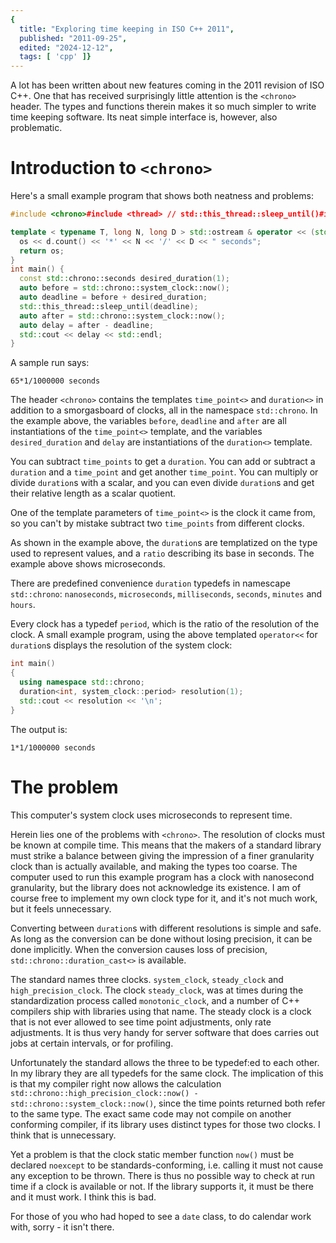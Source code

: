 ```yaml
---
{
  title: "Exploring time keeping in ISO C++ 2011",
  published: "2011-09-25",
  edited: "2024-12-12",
  tags: [ 'cpp' ]}
---
```


A lot has been written about new features coming in the 2011 revision of ISO C++. One that has received surprisingly
little attention is the `<chrono>` header. The types and functions therein makes it so much simpler to write time
keeping software. Its neat simple interface is, however, also problematic.

# Introduction to `<chrono>`

Here's a small example program that shows both neatness and problems:

```cpp
#include <chrono>#include <thread> // std::this_thread::sleep_until()#include <iostream>#include <ostream>

template < typename T, long N, long D > std::ostream & operator << (std::ostream & os, std::chrono::duration < T, std::ratio < N, D > > & d) {
  os << d.count() << '*' << N << '/' << D << " seconds";
  return os;
}
int main() {
  const std::chrono::seconds desired_duration(1);
  auto before = std::chrono::system_clock::now();
  auto deadline = before + desired_duration;
  std::this_thread::sleep_until(deadline);
  auto after = std::chrono::system_clock::now();
  auto delay = after - deadline;
  std::cout << delay << std::endl;
}
```

A sample run says:

```
65*1/1000000 seconds
```

The header `<chrono>` contains the templates `time_point<>` and `duration<>` in addition to a smorgasboard of clocks,
all in the namespace `std::chrono`. In the example above, the variables `before`, `deadline` and `after` are all
instantiations of the `time_point<>` template, and the variables `desired_duration` and `delay` are instantiations of
the `duration<>` template.

You can subtract `time_points` to get a `duration`. You can add or subtract a `duration` and a `time_point` and get
another `time_point`. You can multiply or divide `duration`s with a scalar, and you can even divide `duration`s and get
their relative length as a scalar quotient.

One of the template parameters of `time_point<>` is the clock it came from, so you can't by mistake subtract
two `time_points` from different clocks.

As shown in the example above, the `duration`s are templatized on the type used to represent values, and a `ratio`
describing its base in seconds. The example above shows microseconds.

There are predefined convenience `duration` typedefs in
namescape `std::chrono`: `nanoseconds`, `microseconds`, `milliseconds`, `seconds`, `minutes` and `hours`.

Every clock has a typedef `period`, which is the ratio of the resolution of the clock. A small example program, using
the above templated `operator<<` for `duration`s displays the resolution of the system clock:

```cpp
int main()
{
  using namespace std::chrono;
  duration<int, system_clock::period> resolution(1);
  std::cout << resolution << '\n';
}
```

The output is:

```
1*1/1000000 seconds
```

# The problem

This computer's system clock uses microseconds to represent time.

Herein lies one of the problems with `<chrono>`. The resolution of clocks must be known at compile time. This means that
the makers of a standard library must strike a balance between giving the impression of a finer granularity clock than
is actually available, and making the types too coarse. The computer used to run this example program has a clock with
nanosecond granularity, but the library does not acknowledge its existence. I am of course free to implement my own
clock type for it, and it's not much work, but it feels unnecessary.

Converting between `duration`s with different resolutions is simple and safe. As long as the conversion can be done
without losing precision, it can be done implicitly. When the conversion causes loss of
precision, `std::chrono::duration_cast<>` is available.

The standard names three clocks. `system_clock`, `steady_clock` and `high_precision_clock`. The clock `steady_clock`,
was at times during the standardization process called `monotonic_clock`, and a number of C++ compilers ship with
libraries using that name. The steady clock is a clock that is not ever allowed to see time point adjustments, only rate
adjustments. It is thus very handy for server software that does carries out jobs at certain intervals, or for
profiling.

Unfortunately the standard allows the three to be typedef:ed to each other. In my library they are all typedefs for the
same clock. The implication of this is that my compiler right now allows the
calculation `std::chrono::high_precision_clock::now() - std::chrono::system_clock::now()`, since the time points
returned both refer to the same type. The exact same code may not compile on another conforming compiler, if its library
uses distinct types for those two clocks. I think that is unnecessary.

Yet a problem is that the clock static member function `now()` must be declared `noexcept` to be standards-conforming,
i.e. calling it must not cause any exception to be thrown. There is thus no possible way to check at run time if a clock
is available or not. If the library supports it, it must be there and it must work. I think this is bad.

For those of you who had hoped to see a `date` class, to do calendar work with, sorry - it isn't there.
